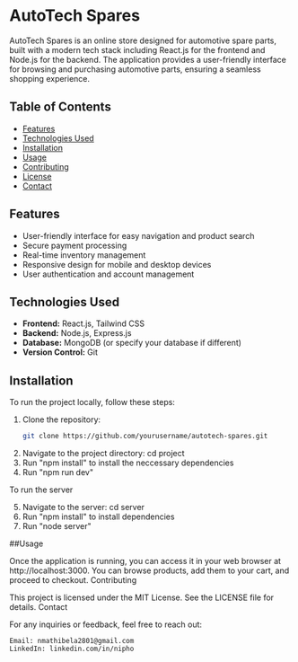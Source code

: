 # AutoTech Spares

AutoTech Spares is an online store designed for automotive spare parts, built with a modern tech stack including React.js for the frontend and Node.js for the backend. The application provides a user-friendly interface for browsing and purchasing automotive parts, ensuring a seamless shopping experience.

## Table of Contents

- [Features](#features)
- [Technologies Used](#technologies-used)
- [Installation](#installation)
- [Usage](#usage)
- [Contributing](#contributing)
- [License](#license)
- [Contact](#contact)

## Features

- User-friendly interface for easy navigation and product search
- Secure payment processing
- Real-time inventory management
- Responsive design for mobile and desktop devices
- User authentication and account management

## Technologies Used

- **Frontend:** React.js, Tailwind CSS
- **Backend:** Node.js, Express.js
- **Database:** MongoDB (or specify your database if different)
- **Version Control:** Git

## Installation

To run the project locally, follow these steps:

1. Clone the repository:
   ```bash
   git clone https://github.com/yourusername/autotech-spares.git
2. Navigate to the project directory:
   cd project
3. Run "npm install" to install the neccessary dependencies
4. Run "npm run dev"

To run the server

5. Navigate to the server:
   cd server
6. Run "npm install" to install dependencies
7. Run "node server"

##Usage

Once the application is running, you can access it in your web browser at http://localhost:3000. You can browse products, add them to your cart, and proceed to checkout.
Contributing

This project is licensed under the MIT License. See the LICENSE file for details.
Contact

For any inquiries or feedback, feel free to reach out:

    Email: nmathibela2801@gmail.com
    LinkedIn: linkedin.com/in/nipho

